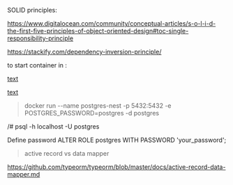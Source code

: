 SOLID principles:

https://www.digitalocean.com/community/conceptual-articles/s-o-l-i-d-the-first-five-principles-of-object-oriented-design#toc-single-responsibility-principle

https://stackify.com/dependency-inversion-principle/

to start container in :

[text](https://www.commandprompt.com/education/how-to-create-a-postgresql-database-in-docker/)

[text](https://github.com/sameersbn/docker-postgresql/issues/112)

> docker run --name postgres-nest -p 5432:5432 -e POSTGRES_PASSWORD=postgres -d postgres

/# psql -h localhost -U postgres

Define password
ALTER ROLE postgres WITH PASSWORD 'your_password';

> active record vs data mapper

https://github.com/typeorm/typeorm/blob/master/docs/active-record-data-mapper.md
